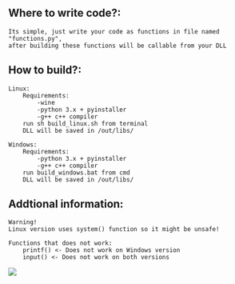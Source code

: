 
## Where to write code?:

	Its simple, just write your code as functions in file named "functions.py",
	after building these functions will be callable from your DLL

## How to build?:

	Linux:
		Requirements:
			-wine
			-python 3.x + pyinstaller
			-g++ c++ compiler
		run sh build_linux.sh from terminal
		DLL will be saved in /out/libs/

	Windows:
		Requirements:
			-python 3.x + pyinstaller
			-g++ c++ compiler
		run build_windows.bat from cmd
		DLL will be saved in /out/libs/
## Addtional information:
	Warning!
	Linux version uses system() function so it might be unsafe!

	Functions that does not work:
		printf() <- Does not work on Windows version
		input() <- Does not work on both versions
![](https://www.python.org/static/community_logos/python-powered-w-100x40.png)
